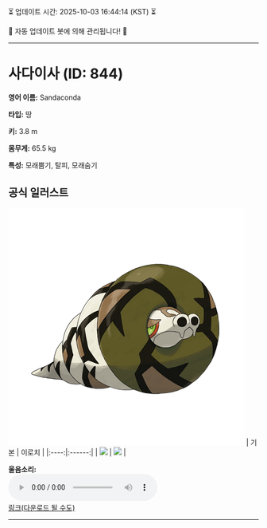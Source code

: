 
⏳ 업데이트 시간: 2025-10-03 16:44:14 (KST) ⏳

🤖 자동 업데이트 봇에 의해 관리됩니다! 🤖

---

# 사다이사 (ID: 844)
**영어 이름:** Sandaconda

**타입:** 땅

**키:** 3.8 m

**몸무게:** 65.5 kg

**특성:** 모래뿜기, 탈피, 모래숨기

## 공식 일러스트
![](https://raw.githubusercontent.com/PokeAPI/sprites/master/sprites/pokemon/other/official-artwork/844.png)
| 기본 | 이로치 |
|:----:|:------:|
| <img src="http://play.pokemonshowdown.com/sprites/ani/sandaconda.gif" width="200"> | <img src="http://play.pokemonshowdown.com/sprites/ani-shiny/sandaconda.gif" width="200"> |

**울음소리:**<br><audio controls src="https://raw.githubusercontent.com/PokeAPI/cries/main/cries/pokemon/latest/844.ogg"></audio><br> [링크(다운로드 될 수도)](https://raw.githubusercontent.com/PokeAPI/cries/main/cries/pokemon/latest/844.ogg)


---
